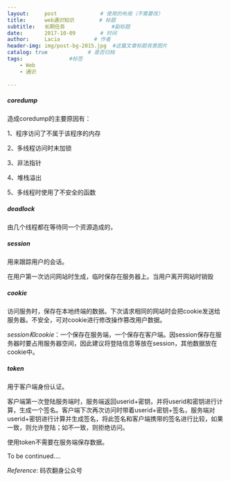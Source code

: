 ```yaml
---
layout:     post              # 使用的布局（不需要改）
title:      web通识知识        # 标题 
subtitle:   长期任务               #副标题
date:       2017-10-09        # 时间
author:     Lacia           # 作者
header-img: img/post-bg-2015.jpg  #这篇文章标题背景图片
catalog: true             # 是否归档
tags:               #标签
    - Web
    - 通识
     
---
```


##### coredump

造成coredump的主要原因有：

1、程序访问了不属于该程序的内存

2、多线程访问时未加锁

3、非法指针

4、堆栈溢出

5、多线程时使用了不安全的函数





##### deadlock

由几个线程都在等待同一个资源造成的，





##### session

用来跟踪用户的会话。

在用户第一次访问网站时生成，临时保存在服务器上。当用户离开网站时销毁





##### cookie

访问服务时，保存在本地终端的数据。下次请求相同的网站时会把cookie发送给服务器。不安全，可对cookie进行修改操作篡改用户数据。



*session和cookie*：一个保存在服务端，一个保存在客户端。因session保存在服务器时要占用服务器空间，因此建议将登陆信息等放在session，其他数据放在cookie中。





##### token

用于客户端身份认证。

客户端第一次登陆服务端时，服务端返回userid+密钥，并将userid和密钥进行计算，生成一个签名。客户端下次再次访问时带着userid+密钥+签名，服务端对userid+密钥进行计算并生成签名，将此签名和客户端携带的签名进行比较，如果一致，则允许登陆；如不一致，则拒绝访问。

使用token不需要在服务端保存数据。





To be continued....







*Reference*: 码农翻身公众号









